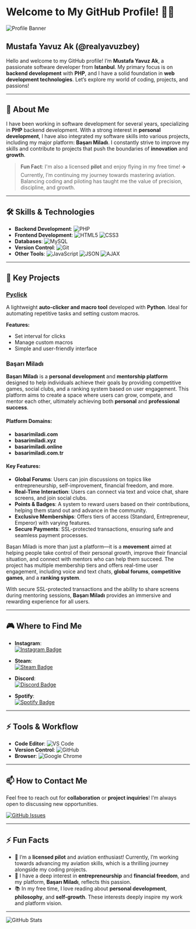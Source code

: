# Welcome to My GitHub Profile! 👨‍💻

![Profile Banner](https://i.ibb.co/Qr22y28/Ba-l-ks-z-3.png)

## Mustafa Yavuz Ak (@realyavuzbey)

Hello and welcome to my GitHub profile! I’m **Mustafa Yavuz Ak**, a passionate software developer from **Istanbul**. My primary focus is on **backend development** with **PHP**, and I have a solid foundation in **web development technologies**. Let’s explore my world of coding, projects, and passions!

---

## 📜 About Me

I have been working in software development for several years, specializing in **PHP** backend development. With a strong interest in **personal development**, I have also integrated my software skills into various projects, including my major platform: **Başarı Miladı**. I constantly strive to improve my skills and contribute to projects that push the boundaries of **innovation** and **growth**.

> **Fun Fact**: I'm also a licensed **pilot** and enjoy flying in my free time! ✈️  
> Currently, I’m continuing my journey towards mastering aviation. Balancing coding and piloting has taught me the value of precision, discipline, and growth.

---

## 🛠 Skills & Technologies

- **Backend Development**: ![PHP](https://img.shields.io/badge/-PHP-777BB4?logo=php&logoColor=white)  
- **Frontend Development**: ![HTML5](https://img.shields.io/badge/-HTML5-E34F26?logo=html5&logoColor=white) ![CSS3](https://img.shields.io/badge/-CSS3-1572B6?logo=css3&logoColor=white)  
- **Databases**: ![MySQL](https://img.shields.io/badge/-MySQL-4479A1?logo=mysql&logoColor=white)  
- **Version Control**: ![Git](https://img.shields.io/badge/-Git-F05032?logo=git&logoColor=white)  
- **Other Tools**: ![JavaScript](https://img.shields.io/badge/-JavaScript-F7DF1E?logo=javascript&logoColor=black) ![JSON](https://img.shields.io/badge/-JSON-000000?logo=json&logoColor=white) ![AJAX](https://img.shields.io/badge/-AJAX-00599C?logo=ajax&logoColor=white)

---

## 🚀 Key Projects

### [Pyclick](https://github.com/realyavuzbeyad/auto-clicker-macro)
A lightweight **auto-clicker and macro tool** developed with **Python**. Ideal for automating repetitive tasks and setting custom macros.

**Features:**
- Set interval for clicks
- Manage custom macros
- Simple and user-friendly interface

### Başarı Miladı

**Başarı Miladı** is a **personal development** and **mentorship platform** designed to help individuals achieve their goals by providing competitive games, social clubs, and a ranking system based on user engagement. This platform aims to create a space where users can grow, compete, and mentor each other, ultimately achieving both **personal** and **professional success**.

#### **Platform Domains:**
- **basarimiladi.com**
- **basarimiladi.xyz**
- **basarimiladi.online**
- **basarimiladi.com.tr**

#### **Key Features:**
- **Global Forums**: Users can join discussions on topics like entrepreneurship, self-improvement, financial freedom, and more.
- **Real-Time Interaction**: Users can connect via text and voice chat, share screens, and join social clubs.
- **Points & Badges**: A system to reward users based on their contributions, helping them stand out and advance in the community.
- **Exclusive Memberships**: Offers tiers of access (Standard, Entrepreneur, Emperor) with varying features.
- **Secure Payments**: SSL-protected transactions, ensuring safe and seamless payment processes.

Başarı Miladı is more than just a platform—it is a **movement** aimed at helping people take control of their personal growth, improve their financial situation, and connect with mentors who can help them succeed. The project has multiple membership tiers and offers real-time user engagement, including voice and text chats, **global forums**, **competitive games**, and a **ranking system**.

With secure SSL-protected transactions and the ability to share screens during mentoring sessions, **Başarı Miladı** provides an immersive and rewarding experience for all users.

---

## 🎮 Where to Find Me

- **Instagram**:  
  [![Instagram Badge](https://img.shields.io/badge/@yavuzbxy-E4405F?logo=instagram&logoColor=white)](https://www.instagram.com/yavuzbxy)

- **Steam**:  
  [![Steam Badge](https://img.shields.io/badge/♆%20Տ%20Λ%20Ƭ%20Ʋ%20Ʀ%20Ɲ%20♆-000000?logo=steam&logoColor=white)](https://steamcommunity.com/id/saturntheking)

- **Discord**:  
  [![Discord Badge](https://img.shields.io/badge/@hizlivedengesiz-7289DA?logo=discord&logoColor=white)](https://discordapp.com/users/hizlivedengesiz)

- **Spotify**:  
  [![Spotify Badge](https://img.shields.io/badge/Listen%20on%20Spotify-1DB954?logo=spotify&logoColor=white)](https://open.spotify.com/playlist/6x11UxMCht0JU1F9vvkrUG)

---

## ⚡ Tools & Workflow

- **Code Editor**: ![VS Code](https://img.shields.io/badge/-VS%20Code-007ACC?logo=visual-studio-code&logoColor=white)
- **Version Control**: ![GitHub](https://img.shields.io/badge/-GitHub-181717?logo=github&logoColor=white)
- **Browser**: ![Google Chrome](https://img.shields.io/badge/-Google%20Chrome-4285F4?logo=google-chrome&logoColor=white)

---

## 📫 How to Contact Me

Feel free to reach out for **collaboration** or **project inquiries**! I’m always open to discussing new opportunities.

[![GitHub Issues](https://img.shields.io/badge/Create%20Issue-blue?logo=github)](https://github.com/realyavuzbey/realyavuzbey/issues)

---

## ⚡ Fun Facts

- 🛫 I’m a **licensed pilot** and aviation enthusiast! Currently, I’m working towards advancing my aviation skills, which is a thrilling journey alongside my coding projects.
- 💼 I have a deep interest in **entrepreneurship** and **financial freedom**, and my platform, **Başarı Miladı**, reflects this passion.
- 📚 In my free time, I love reading about **personal development**, **philosophy**, and **self-growth**. These interests deeply inspire my work and platform vision.

---

![GitHub Stats](https://github-readme-stats.vercel.app/api?username=yavuzbxy&show_icons=true&theme=tokyonight)
